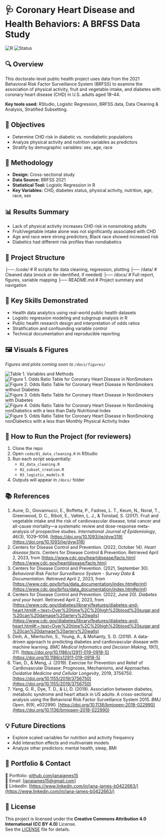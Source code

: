 # 🩺 Coronary Heart Disease and Health Behaviors: A BRFSS Data Study

![R](https://img.shields.io/badge/R-Data%20Science-blue?logo=r)
![Status](https://img.shields.io/badge/status-Complete-success)

## 🔍 Overview
This doctorate-level public health project uses data from the 2021 Behavioral Risk Factor Surveillance System (BRFSS) to examine the association of physical activity, fruit and vegetable intake, and diabetes with coronary heart disease (CHD) in U.S. adults aged 18–44.

**Key tools used:** RStudio, Logistic Regression, BRFSS data, Data Cleaning & Analysis, Stratified Subsetting.

## 📌 Objectives
- Determine CHD risk in diabetic vs. nondiabetic populations
- Analyze physical activity and nutrition variables as predictors
- Stratify by demographic variables: sex, age, race

## 🧪 Methodology
- **Design:** Cross-sectional study
- **Data Source:** BRFSS 2021
- **Statistical Tool:** Logistic Regression in R
- **Key Variables:** CHD, diabetes status, physical activity, nutrition, age, race, sex

## 📊 Results Summary
- Lack of physical activity increases CHD risk in nonsmoking adults
- Fruit/vegetable intake alone was not significantly associated with CHD
- Age and race were strong predictors; Black race showed increased risk
- Diabetics had different risk profiles than nondiabetics

## 📁 Project Structure
├── /code/ # R scripts for data cleaning, regression, plotting
├── /data/ # Cleaned data (mock or de-identified, if needed)
├── /docs/ # Full report, figures, variable mapping
├── README.md # Project summary and navigation

## 🧠 Key Skills Demonstrated
- Health data analytics using real-world public health datasets
- Logistic regression modeling and subgroup analysis in R
- Public health research design and interpretation of odds ratios
- Stratification and confounding variable control
- Technical documentation and reproducible reporting

## 🖼️ Visuals & Figures
*Figures and plots coming soon to `/docs/figures/`*

![Table 1. Variables and Methods](docs/figures/Table%201.%20Variables%20and%20Methods.png)
![Figure 1. Odds Ratio Table for Coronary Heart Disease in NonSmokers](docs/figures/Figure%201.%20Odds%20Ratio%20Table%20for%20Coronary%20Heart%20Disease%20in%20NonSmokers.png)
![Figure 2. Odds Ratio Table for Coronary Heart Disease in NonSmokers without Diabetes](docs/figures/Figure%202.%20Odds%20Ratio%20Table%20for%20Coronary%20Heart%20Diseasein%20NonSmokers%20without%20Diabetes.png)
![Figure 3. Odds Ratio Table for Coronary Heart Disease in NonSmokers with Diabetes](docs/figures/Figure%203.%20Odds%20Ratio%20Table%20for%20Coronary%20Heart%20Disease%20in%20NonSmokers%20with%20Diabetes.png)
![Figure 4. Odds Ratio Table for Coronary Heart Disease in NonSmoking nonDiabetics with a less than Daily Nutritional Index](docs/figures/Figure%204.%20Odds%20Ratio%20Table%20for%20Coronary%20Heart%20Disease%20in%20NonSmoking%20nonDiabetics%20with%20a%20less%20than%20Daily%20Nutritional%20Index.png)
![Figure 5. Odds Ratio Table for Coronary Heart Disease in NonSmoking nonDiabetics with a less than Monthly Physical Activity Index](docs/figures/Figure%205.%20Odds%20Ratio%20Table%20for%20Coronary%20Heart%20Disease%20in%20NonSmoking%20nonDiabetics%20with%20a%20less%20than%20Monthly%20Physical%20Activity%20Index.png)


## 📘 How to Run the Project (for reviewers)
1. Clone the repo
2. Open `code/01_data_cleaning.R` in RStudio
3. Run each script sequentially:  
   - `01_data_cleaning.R`  
   - `02_subset_creation.R`  
   - `03_logistic_models.R`
4. Outputs will appear in `/docs/` folder

## 📚 References
1. Aune, D., Giovannucci, E., Boffetta, P., Fadnes, L. T., Keum, N., Norat, T., Greenwood, D. C., Riboli, E., Vatten, L. J., & Tonstad, S. (2017). Fruit and vegetable intake and the risk of cardiovascular disease, total cancer and all-cause mortality—a systematic review and dose-response meta-analysis of prospective studies. *International Journal of Epidemiology*, 46(3), 1029–1056. [https://doi.org/10.1093/ije/dyw319](https://doi.org/10.1093/ije/dyw319)
2. Centers for Disease Control and Prevention. (2022, October 14). *Heart disease facts*. Centers for Disease Control & Prevention. Retrieved April 2, 2023, from [https://www.cdc.gov/heartdisease/facts.htm](https://www.cdc.gov/heartdisease/facts.htm)
3. Centers for Disease Control and Prevention. (2021, September 30). *Behavioral Risk Factor Surveillance System - Survey Data & Documentation*. Retrieved April 2, 2023, from [https://www.cdc.gov/brfss/data_documentation/index.htm#print](https://www.cdc.gov/brfss/data_documentation/index.htm#print)
4. Centers for Disease Control and Prevention. (2022, June 20). *Diabetes and your heart*. Retrieved April 2, 2023, from [https://www.cdc.gov/diabetes/library/features/diabetes-and-heart.html#:~:text=Over%20time%2C%20high%20blood%20sugar,and%20can%20damage%20artery%20walls](https://www.cdc.gov/diabetes/library/features/diabetes-and-heart.html#:~:text=Over%20time%2C%20high%20blood%20sugar,and%20can%20damage%20artery%20walls)
5. Dinh, A., Miertschin, S., Young, A., & Mohanty, S. D. (2019). A data-driven approach to predicting diabetes and cardiovascular disease with machine learning. *BMC Medical Informatics and Decision Making*, 19(1), 211. [https://doi.org/10.1186/s12911-019-0918-5](https://doi.org/10.1186/s12911-019-0918-5)
6. Tian, D., & Meng, J. (2019). Exercise for Prevention and Relief of Cardiovascular Disease: Prognoses, Mechanisms, and Approaches. *Oxidative Medicine and Cellular Longevity*, 2019, 3756750. [https://doi.org/10.1155/2019/3756750](https://doi.org/10.1155/2019/3756750)
7. Yang, G. R., Dye, T. D., & Li, D. (2019). Association between diabetes, metabolic syndrome and heart attack in US adults: A cross-sectional analysis using the Behavioral Risk Factor Surveillance System 2015. *BMJ Open*, 9(9), e022990. [https://doi.org/10.1136/bmjopen-2018-022990](https://doi.org/10.1136/bmjopen-2018-022990)

## 💡 Future Directions
- Explore scaled variables for nutrition and activity frequency
- Add interaction effects and multivariate models
- Analyze other predictors: mental health, sleep, BMI

## 🔗 Portfolio & Contact
📂 Portfolio: [github.com/janajames15](https://github.com/janajames15)  
📧 Email: [janajames15@gmail.com]  
🔗 LinkedIn: [https://www.linkedin.com/in/jana-james-b0422663/](https://www.linkedin.com/in/jana-james-b0422663/)

## 📜 License
This project is licensed under the **Creative Commons Attribution 4.0 International (CC BY 4.0)** License.  
See the [LICENSE](LICENSE) file for details. 
